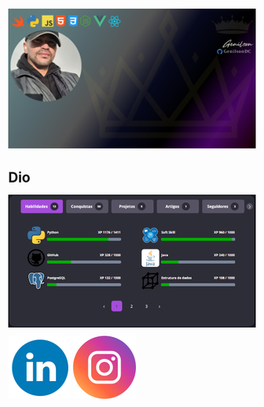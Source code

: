 ![GenilsonDC Banner](Documentation/GitGenilsonDC.png)

# Dio 


>
>   

 ![dio skilss](Documentation/diohbl.png)



[![linkedin](Documentation/linkedin_icon.png)](https://www.linkedin.com/in/genilson-do-carmo-8a42b89a/)    [![instagrm](Documentation/instag.png)](https://www.instagram.com/genilson_carmo/) 
